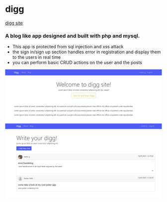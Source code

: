 # digg

[digg site](https://nadav-digg.000webhostapp.com/)
### A blog like app designed and built with php and mysql.

* This app is protected from sql injection and xss attack
* the sign in/sign up section handles error in registration and display them to the users in real time
* you can perform basic CRUD actions on the user and the posts

![Home Page](https://github.com/nadav-galili/digg/blob/main/images/digg1.JPG)
![About Page](https://github.com/nadav-galili/digg/blob/main/images/digg2.JPG)
